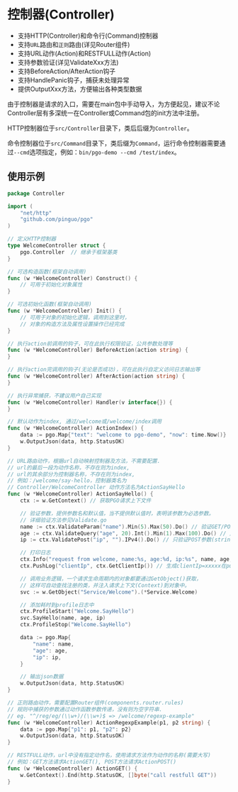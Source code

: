 # 控制器(Controller)

- 支持HTTP(Controller)和命令行(Command)控制器
- 支持`URL`路由和`正则`路由(详见Router组件)
- 支持URL动作(Action)和RESTFULL动作(Action)
- 支持参数验证(详见ValidateXxx方法)
- 支持BeforeAction/AfterAction钩子
- 支持HandlePanic钩子，捕获未处理异常
- 提供OutputXxx方法，方便输出各种类型数据

由于控制器是请求的入口，需要在main包中手动导入，为方便起见，建议不论Controller层有多深统一在Controller或Command包的init方法中注册。

HTTP控制器位于`src/Controller`目录下，类后后缀为`Controller`。

命令控制器位于`src/Command`目录下，类后缀为`Command`，运行命令控制器需要通过`--cmd`选项指定，例如：`bin/pgo-demo --cmd /test/index`。

## 使用示例

```go
package Controller

import (
    "net/http"
    "github.com/pinguo/pgo"
)

// 定义HTTP控制器
type WelcomeController struct {
    pgo.Controller	// 继承于框架基类
}

// 可选构造函数(框架自动调用)
func (w *WelcomeController) Construct() {
    // 可用于初始化对象属性
}

// 可选初始化函数(框架自动调用)
func (w *WelcomeController) Init() {
    // 可用于对象的初始化逻辑，调用到这里时，
    // 对象的构造方法及属性设置操作已经完成
}

// 执行action前调用的钩子，可在此执行权限验证，公共参数处理等
func (w *WelcomeController) BeforeAction(action string) {
}

// 执行action完调用的钩子(无论是否成功)，可在此执行自定义访问日志输出等
func (w *WelcomeController) AfterAction(action string) {
}

// 执行异常捕获，不建议用户自己实现
func (w *WelcomeController) Handler(v interface{}) {
}

// 默认动作为index, 通过/welcome或/welcome/index调用
func (w *WelcomeController) ActionIndex() {
    data := pgo.Map{"text": "welcome to pgo-demo", "now": time.Now()}
    w.OutputJson(data, http.StatusOK)
}

// URL路由动作，根据url自动映射控制器及方法，不需要配置.
// url的最后一段为动作名称，不存在则为index,
// url的其余部分为控制器名称，不存在则为index,
// 例如：/welcome/say-hello，控制器类名为
// Controller/WelcomeController 动作方法名为ActionSayHello
func (w *WelcomeController) ActionSayHello() {
    ctx := w.GetContext() // 获取PGO请求上下文件

    // 验证参数，提供参数名和默认值，当不提供默认值时，表明该参数为必选参数。
    // 详细验证方法参见Validate.go
    name := ctx.ValidateParam("name").Min(5).Max(50).Do() // 验证GET/POST参数(string)，为空或验证失败时panic
    age := ctx.ValidateQuery("age", 20).Int().Min(1).Max(100).Do() // 只验证GET参数(int)，为空或失败时返回20
    ip := ctx.ValidatePost("ip", "").IPv4().Do() // 只验证POST参数(string), 为空或失败时返回空字符串

    // 打印日志
    ctx.Info("request from welcome, name:%s, age:%d, ip:%s", name, age, ip)
    ctx.PushLog("clientIp", ctx.GetClientIp()) // 生成clientIp=xxxxx在pushlog中

    // 调用业务逻辑，一个请求生命周期内的对象都要通过GetObject()获取，
    // 这样可自动查找注册的类，并注入请求上下文(Context)到对象中。
    svc := w.GetObject("Service/Welcome").(*Service.Welcome)

    // 添加耗时到profile日志中
    ctx.ProfileStart("Welcome.SayHello")
    svc.SayHello(name, age, ip)
    ctx.ProfileStop("Welcome.SayHello")

    data := pgo.Map{
        "name": name,
        "age": age,
        "ip": ip,
    }

    // 输出json数据
    w.OutputJson(data, http.StatusOK)
}

// 正则路由动作，需要配置Router组件(components.router.rules)
// 规则中捕获的参数通过动作函数参数传递，没有则为空字符串.
// eg. "^/reg/eg/(\\w+)/(\\w+)$ => /welcome/regexp-example"
func (w *WelcomeController) ActionRegexpExample(p1, p2 string) {
    data := pgo.Map{"p1": p1, "p2": p2}
    w.OutputJson(data, http.StatusOK)
}

// RESTFULL动作，url中没有指定动作名，使用请求方法作为动作的名称(需要大写)
// 例如：GET方法请求ActionGET(), POST方法请求ActionPOST()
func (w *WelcomeController) ActionGET() {
    w.GetContext().End(http.StatusOK, []byte("call restfull GET"))
}
```